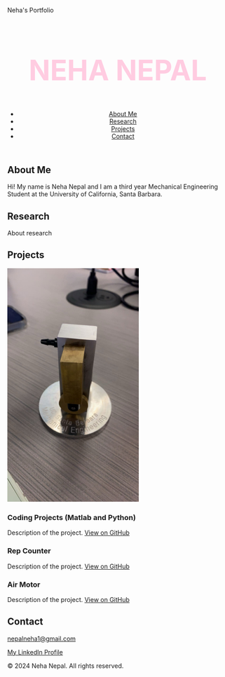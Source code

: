 Neha's Portfolio
<!DOCTYPE html>
<html lang="en">
<head>
  <meta charset="UTF-8">
  <meta name="viewport" content="width=device-width, initial-scale=1.0">
  <link rel="stylesheet" href="styles.css">
</head>
<body>
  <header>
    <nav>
    <h1 style="font-size: 4rem; color: #FFCCE1;">NEHA NEPAL</h1>
      <ul>
        <li><a href="#about">About Me</a></li>
        <li><a href= "#research">Research</a></li>
        <li><a href="#projects">Projects</a></li>
        <li><a href="#contact">Contact</a></li>
      </ul>
    </nav>
  </header>
  <section id="about">
    <h2>About Me</h2>
    <p>Hi! My name is Neha Nepal and I am a third year Mechanical Engineering Student at the University of California, Santa Barbara. </p>
  </section>
  <section id="research">
    <h2>Research</h2>
    <p>About research</p>
  </section>
  <section id="projects">
    <h2>Projects</h2>
    <img src="img_0009.jpg" alt="My Image" width="300">
    <div class="project">
      <h3>Coding Projects (Matlab and Python)</h3>
      <p>Description of the project. <a href="#" target="_blank">View on GitHub</a></p>
    </div>
    <div class="project">
      <h3>Rep Counter</h3>
      <p>Description of the project. <a href="#" target="_blank">View on GitHub</a></p>
    </div>
    <div class="project">
        <h3>Air Motor</h3>
        <p>Description of the project. <a href="#" target="_blank">View on GitHub</a></p>
      </div>
  </section>


  <section id="contact">
    <h2>Contact</h2>
    <p><a href="mailto:nepalneha1@gmail.com">nepalneha1@gmail.com</a></p>
    <p><a href="www.linkedin.com/in/nehanepal" target="_blank">My LinkedIn Profile</a></p>
  </section>

  <footer>
    <p>&copy; 2024 Neha Nepal. All rights reserved.</p>
  </footer>
</body>
</html>
